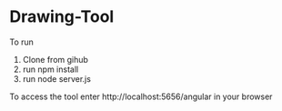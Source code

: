 # Drawing-Tool

To run
1. Clone from gihub
2. run npm install
3. run node server.js

To access the tool enter http://localhost:5656/angular in your browser

